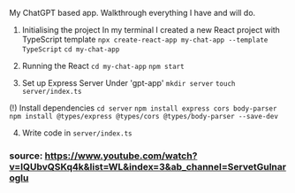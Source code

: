 My ChatGPT based app.
Walkthrough everything I have and will do.

1. Initialising the project
In my terminal I created a new React project with TypeScript template
`npx create-react-app my-chat-app --template TypeScript`
`cd my-chat-app`

2. Running the React
`cd my-chat-app`
`npm start`

3. Set up Express Server
Under 'gpt-app'
`mkdir server`
`touch server/index.ts`

(!) Install dependencies
`cd server`
`npm install express cors body-parser`
`npm install @types/express @types/cors @types/body-parser --save-dev`

4. Write code in `server/index.ts`








### source: https://www.youtube.com/watch?v=IQUbvQSKq4k&list=WL&index=3&ab_channel=ServetGulnaroglu